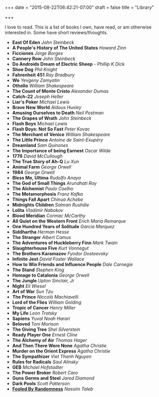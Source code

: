 +++
date = "2015-08-22T06:42:21-07:00"
draft = false
title = "Library"

+++

I love to read. This is a list of books I own, have read, or am otherwise interested in. Some have short reviews/thoughts.

* **East Of Eden** *John Steinbeck*
* **A People's History of The United States** *Howard Zinn*
* **Ficciones**  *Jorge Borges*
* **Cannery Row** *John Steinbeck*
* **Do Androids Dream of Electric Sheep** - *Phillip K Dick*
* **Shoe Dog** *Phil Knight*
* **Fahrenheit 451** *Ray Bradbury*
* **We** *Yevgeny Zamyatin*
* **Othello** *William Shakespeare*
* **The Count of Monte Cristo** *Alexander Dumas*
* **Catch-22** *Joseph Heller*
* **Liar's Poker** *Michael Lewis*
* **Brave New World** *Aldous Huxley*
* **Amusing Ourselves to Death** *Neil Postman*
* **The Grapes of Wrath** *John Steinbeck*
* **Flash Boys** *Michael Lewis*
* **Flash Boys: Not So Fast** *Peter Kovac*
* **The Merchant of Venice** *William Shakespeare*
* **The Little Prince** *Antoine de Saint-Exupéry*
* **Dreamland** *Sam Quinones*
* **The Importance of being Earnest** *Oscar Wilde*
* **1776** *David McCullough*
* **The True Story of Ah-Q** *Lu Xun*
* **Animal Farm** *George Orwell*
* **1984** *George Orwell*
* **Bless Me, Ultima** *Rudolfo Anaya*
* **The God of Small Things** *Arundhati Roy*
* **The Alchemist** *Paulo Coelho*
* **The Metamorphosis** *Franz Kafka*
* **Things Fall Apart**  *Chinua Achebe*
* **Midnights Children**  *Salman Rushdie*
* **Lolita** *Vladimir Nabokov*
* **Blood Meridian**  *Cormac McCarthy* 
* **All Quiet on the Western Front**  *Erich Maria Remarque*
* **One Hundred Years of Solitude** *Garcia Marquez*
* **Siddhartha** *Herman Hesse*
* **The Stranger** *Albert Camus*
* **The Adventures of Huckleberry Finn** *Mark Twain*
* **Slaughterhouse Five** *Kurt Vonnegut*
* **The Brothers Karamazov** *Fyodor Dostoevsky*
* **Infinite Jest**  *David Foster Wallace*
* **How to Win Friends and Influence People** *Dale Carnegie*
* **The Stand** *Stephen King*
* **Homage to Catalonia** *George Orwell*
* **The Jungle** *Upton Sinclair, Jr*
* **Night** *Eli Wiesel*
* **Art of War** *Sun Tzu*
* **The Prince** *Niccolò Machiavelli*
* **Lord of the Flies** *William Golding*
* **Tropic of Cancer** *Henry Miller*
* **My Life** *Leon Trotsky*
* **Sapiens** *Yuval Noah Harari*
* **Beloved** *Toni Morison*
* **The Giving Tree** *Shel Silverstein*
* **Ready Player One** *Ernest Cline*
* **The Alchemy of Air** *Thomas Hager*
* **And Then There Were None** *Agatha Christie*
* **Murder on the Orient Express** *Agatha Christie*
* **The Sympathizer** *Viet Thanh Nguyen*
* **Rules for Radicals** *Saul Alinsky*
* **GEB** *Michael Hofstadter*
* **The Power Broker** *Robert Caro*
* **Guns Germs and Steel** *Jared Diamond*
* **Dark Pools** *Scott Patterson*
* **[Fooled By Randomness](/fixed/books/fooledbyrandomness)** *Nassim Taleb*
